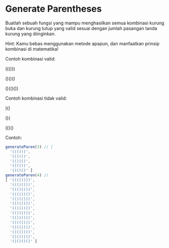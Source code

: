 # Generate Parentheses

Buatlah sebuah fungsi yang mampu menghasilkan semua kombinasi kurung buka dan kurung tutup yang valid sesuai dengan jumlah pasangan tanda kurung yang diinginkan.

Hint: Kamu bebas menggunakan metode apapun, dan manfaatkan prinsip kombinasi di matematika!

Contoh kombinasi valid:

((()))

()()()

()(()())

Contoh kombinasi tidak valid:

)()

()(

(()()

Contoh:
```javascript
generateParen(3) // [
  '((()))',
  '(()())',
  '(())()',
  '()(())',
  '()()()' ]
generateParen(4) //
[ '(((())))',
  '((()()))',
  '((())())',
  '((()))()',
  '(()(()))',
  '(()()())',
  '(()())()',
  '(())(())',
  '(())()()',
  '()((()))',
  '()(()())',
  '()(())()',
  '()()(())',
  '()()()()' ]
```
